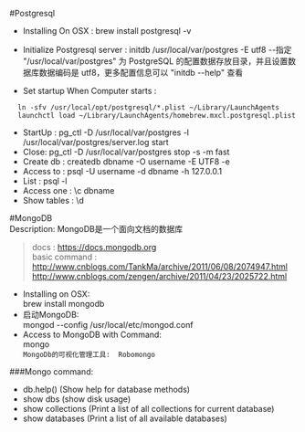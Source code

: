 #Postgresql  
* Installing On OSX :  brew install postgresql -v  
* Initialize Postgresql server : initdb /usr/local/var/postgres -E utf8    --指定 "/usr/local/var/postgres" 为 PostgreSQL 的配置数据存放目录，并且设置数据库数据编码是 utf8，更多配置信息可以 "initdb --help" 查看   

* Set startup When Computer starts :
```
  ln -sfv /usr/local/opt/postgresql/*.plist ~/Library/LaunchAgents
  launchctl load ~/Library/LaunchAgents/homebrew.mxcl.postgresql.plist
```
* StartUp : pg_ctl -D /usr/local/var/postgres -l /usr/local/var/postgres/server.log start    
* Close:  pg_ctl -D /usr/local/var/postgres stop -s -m fast   
* Create db    : createdb dbname -O username -E UTF8 -e  
* Access to    : psql -U username -d dbname -h 127.0.0.1  
* List         : psql -l  
* Access one   : \c dbname  
* Show tables : \d  


#MongoDB   
Description:  MongoDB是一个面向文档的数据库    
  > docs  :  https://docs.mongodb.org    
  > basic command :    
  http://www.cnblogs.com/TankMa/archive/2011/06/08/2074947.html  
  http://www.cnblogs.com/zengen/archive/2011/04/23/2025722.html   
  
* Installing on OSX:    
   brew install mongodb  
* 启动MongoDB:  
   mongod --config /usr/local/etc/mongod.conf  
* Access to MongoDB with Command:  
   mongo    
`MongoDb的可视化管理工具:  Robomongo   `  

###Mongo command:   
* db.help()          (Show help for database methods)   
* show dbs           (show disk usage)  
* show collections   (Print a list of all collections for current database)  
* show databases     (Print a list of all available databases)      

   

